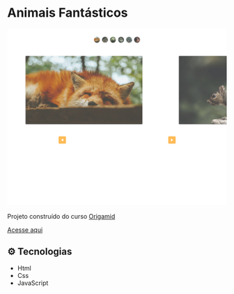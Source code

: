 # Animais Fantásticos

![preview](/images/rafaluckk.github.io_Slide-Javascript_.png)


Projeto construído do curso <a href="https://www.origamid.com/">Origamid</a>

<a href="https://rafaluckk.github.io/animais-fantasticos/">Acesse aqui</a>




## ⚙ Tecnologias

- Html
- Css
- JavaScript


<br>
